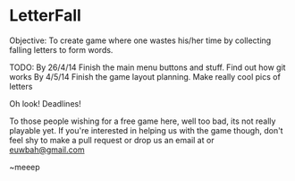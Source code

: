 LetterFall
==========

Objective:
To create game where one wastes his/her time by collecting falling letters to form words.

TODO: By 26/4/14 Finish the main menu buttons and stuff. Find out how git works
      By 4/5/14 Finish the game layout planning. Make really cool pics of letters
  
Oh look! Deadlines!

To those people wishing for a free game here, well too bad, its not really playable yet.
If you're interested in helping us with the game though, don't feel shy to make a pull request or drop us an email at
<insert teamkarbon email here> or euwbah@gmail.com
  
~meeep
